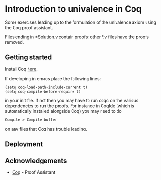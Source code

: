 # Introduction to univalence in Coq

Some exercises leading up to the formulation of the univalence axiom using the Coq proof assistant.

Files ending in *Solution.v contain proofs; other *.v files have the proofs removed.

## Getting started

Install Coq [here](https://coq.inria.fr/).

If developing in emacs place the following lines:

```
(setq coq-load-path-include-current t)
(setq coq-compile-before-require t)
```

in your init file.
If not then you may have to run coqc on the various dependencies to run the proofs.
For instance in CoqIde (which is automatically installed alongside Coq) you may need to do

```
Compile > Compile buffer
```

on any files that Coq has trouble loading.

## Deployment 

## Acknowledgements

* [Coq](https://coq.inria.fr/) - Proof Assistant
